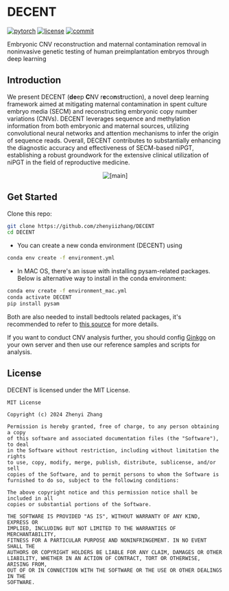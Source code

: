 # DECENT
[![pytorch](https://img.shields.io/badge/PyTorch_2.0+-ee4c2c?logo=pytorch&logoColor=white)](https://pytorch.org/get-started/locally/)
[![license](https://img.shields.io/badge/License-MIT-green.svg?labelColor=gray)](https://github.com/zhenyiizhang/DECENT/blob/main/LICENSE)
[![commit](https://img.shields.io/github/last-commit/zhenyiizhang/DECENT?color=blue)](https://github.com/zhenyiizhang/DECENT/)


Embryonic CNV reconstruction and maternal contamination removal in noninvasive genetic testing of human preimplantation embryos through deep learning


## Introduction
We present DECENT (**de**ep **C**NV r**e**co**n**s**t**ruction), a novel deep learning framework aimed at mitigating maternal contamination in spent culture embryo media (SECM) and reconstructing embryonic copy number variations (CNVs). DECENT leverages sequence and methylation information from both embryonic and maternal sources, utilizing convolutional neural networks and attention mechanisms to infer the origin of sequence reads. Overall, DECENT contributes to substantially enhancing the diagnostic accuracy and effectiveness of SECM-based niPGT, establishing a robust groundwork for the extensive clinical utilization of niPGT in the field of reproductive medicine.

<p align="center">
  <img src=https://github.com/zhenyiizhang/DECENT/blob/main/figures/main.svg alt="[main]">
</p>

## Get Started

Clone this repo:
```bash
git clone https://github.com/zhenyiizhang/DECENT
cd DECENT
```

- You can create a new conda  environment (DECENT) using 
```bash
conda env create -f environment.yml
```

- In MAC OS, there's an issue with installing pysam-related packages. Below is alternative way to install in the conda environment:
```bash
conda env create -f environment_mac.yml
conda activate DECENT
pip install pysam
```

Both are also needed to install bedtools related packages, it's recommended to refer to [this source](https://bedtools.readthedocs.io/en/latest/content/installation.html) for more details.

If you want to conduct CNV analysis further, you should config [Ginkgo](https://github.com/robertaboukhalil/ginkgo) on your own server and then use our reference samples and scripts for analysis.

## License
DECENT is licensed under the MIT License. 

```
MIT License

Copyright (c) 2024 Zhenyi Zhang

Permission is hereby granted, free of charge, to any person obtaining a copy
of this software and associated documentation files (the "Software"), to deal
in the Software without restriction, including without limitation the rights
to use, copy, modify, merge, publish, distribute, sublicense, and/or sell
copies of the Software, and to permit persons to whom the Software is
furnished to do so, subject to the following conditions:

The above copyright notice and this permission notice shall be included in all
copies or substantial portions of the Software.

THE SOFTWARE IS PROVIDED "AS IS", WITHOUT WARRANTY OF ANY KIND, EXPRESS OR
IMPLIED, INCLUDING BUT NOT LIMITED TO THE WARRANTIES OF MERCHANTABILITY,
FITNESS FOR A PARTICULAR PURPOSE AND NONINFRINGEMENT. IN NO EVENT SHALL THE
AUTHORS OR COPYRIGHT HOLDERS BE LIABLE FOR ANY CLAIM, DAMAGES OR OTHER
LIABILITY, WHETHER IN AN ACTION OF CONTRACT, TORT OR OTHERWISE, ARISING FROM,
OUT OF OR IN CONNECTION WITH THE SOFTWARE OR THE USE OR OTHER DEALINGS IN THE
SOFTWARE.
```


